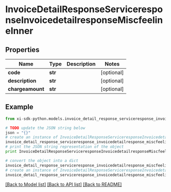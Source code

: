 # InvoiceDetailResponseServiceresponseInvoicedetailresponseMiscfeelineInner


## Properties

Name | Type | Description | Notes
------------ | ------------- | ------------- | -------------
**code** | **str** |  | [optional] 
**description** | **str** |  | [optional] 
**chargeamount** | **str** |  | [optional] 

## Example

```python
from xi-sdk-python.models.invoice_detail_response_serviceresponse_invoicedetailresponse_miscfeeline_inner import InvoiceDetailResponseServiceresponseInvoicedetailresponseMiscfeelineInner

# TODO update the JSON string below
json = "{}"
# create an instance of InvoiceDetailResponseServiceresponseInvoicedetailresponseMiscfeelineInner from a JSON string
invoice_detail_response_serviceresponse_invoicedetailresponse_miscfeeline_inner_instance = InvoiceDetailResponseServiceresponseInvoicedetailresponseMiscfeelineInner.from_json(json)
# print the JSON string representation of the object
print InvoiceDetailResponseServiceresponseInvoicedetailresponseMiscfeelineInner.to_json()

# convert the object into a dict
invoice_detail_response_serviceresponse_invoicedetailresponse_miscfeeline_inner_dict = invoice_detail_response_serviceresponse_invoicedetailresponse_miscfeeline_inner_instance.to_dict()
# create an instance of InvoiceDetailResponseServiceresponseInvoicedetailresponseMiscfeelineInner from a dict
invoice_detail_response_serviceresponse_invoicedetailresponse_miscfeeline_inner_form_dict = invoice_detail_response_serviceresponse_invoicedetailresponse_miscfeeline_inner.from_dict(invoice_detail_response_serviceresponse_invoicedetailresponse_miscfeeline_inner_dict)
```
[[Back to Model list]](../README.md#documentation-for-models) [[Back to API list]](../README.md#documentation-for-api-endpoints) [[Back to README]](../README.md)


